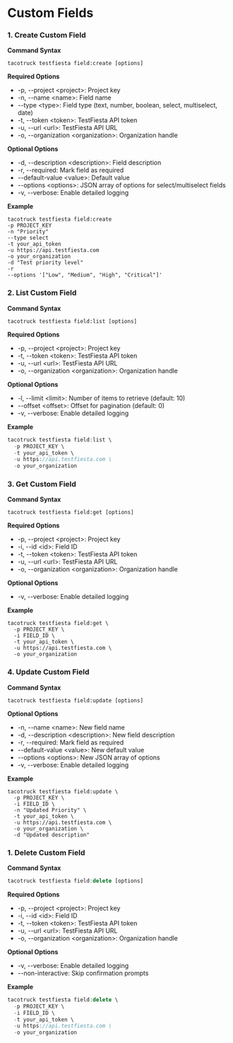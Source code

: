 # Custom Fields

### 1. Create Custom Field

**Command Syntax**

```
tacotruck testfiesta field:create [options]
```

**Required Options**

* -p, --project \<project>: Project key
* -n, --name \<name>: Field name
* \--type \<type>: Field type (text, number, boolean, select, multiselect, date)
* -t, --token \<token>: TestFiesta API token
* -u, --url \<url>: TestFiesta API URL
* -o, --organization \<organization>: Organization handle

**Optional Options**

* -d, --description \<description>: Field description
* -r, --required: Mark field as required
* \--default-value \<value>: Default value
* \--options \<options>: JSON array of options for select/multiselect fields
* -v, --verbose: Enable detailed logging

**Example**

```
tacotruck testfiesta field:create
-p PROJECT_KEY
-n "Priority"
--type select
-t your_api_token
-u https://api.testfiesta.com
-o your_organization
-d "Test priority level"
-r
--options '["Low", "Medium", "High", "Critical"]'
```

### 2. List Custom Field

**Command Syntax**

```
tacotruck testfiesta field:list [options]
```

**Required Options**

* -p, --project \<project>: Project key
* -t, --token \<token>: TestFiesta API token
* -u, --url \<url>: TestFiesta API URL
* -o, --organization \<organization>: Organization handle

**Optional Options**

* -l, --limit \<limit>: Number of items to retrieve (default: 10)
* \--offset \<offset>: Offset for pagination (default: 0)
* -v, --verbose: Enable detailed logging

**Example**

```javascript
tacotruck testfiesta field:list \
  -p PROJECT_KEY \
  -t your_api_token \
  -u https://api.testfiesta.com \
  -o your_organization
```

### 3. Get Custom Field

**Command Syntax**

```
tacotruck testfiesta field:get [options]
```

**Required Options**

* -p, --project \<project>: Project key
* -i, --id \<id>: Field ID
* -t, --token \<token>: TestFiesta API token
* -u, --url \<url>: TestFiesta API URL
* -o, --organization \<organization>: Organization handle

**Optional Options**

* -v, --verbose: Enable detailed logging

**Example**

```
tacotruck testfiesta field:get \
  -p PROJECT_KEY \
  -i FIELD_ID \
  -t your_api_token \
  -u https://api.testfiesta.com \
  -o your_organization
```

### 4. Update Custom Field

**Command Syntax**

```
tacotruck testfiesta field:update [options]
```

**Optional Options**

* -n, --name \<name>: New field name
* -d, --description \<description>: New field description
* -r, --required: Mark field as required
* \--default-value \<value>: New default value
* \--options \<options>: New JSON array of options
* -v, --verbose: Enable detailed logging

**Example**

```
tacotruck testfiesta field:update \
  -p PROJECT_KEY \
  -i FIELD_ID \
  -n "Updated Priority" \
  -t your_api_token \
  -u https://api.testfiesta.com \
  -o your_organization \
  -d "Updated description"
```

### 1. Delete Custom Field

**Command Syntax**

```javascript
tacotruck testfiesta field:delete [options]
```

**Required Options**

* -p, --project \<project>: Project key
* -i, --id \<id>: Field ID
* -t, --token \<token>: TestFiesta API token
* -u, --url \<url>: TestFiesta API URL
* -o, --organization \<organization>: Organization handle

**Optional Options**

* -v, --verbose: Enable detailed logging
* \--non-interactive: Skip confirmation prompts

**Example**

```javascript
tacotruck testfiesta field:delete \
  -p PROJECT_KEY \
  -i FIELD_ID \
  -t your_api_token \
  -u https://api.testfiesta.com \
  -o your_organization
```
